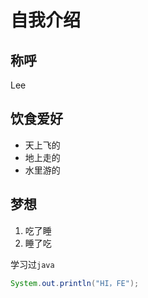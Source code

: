 # 自我介绍
## 称呼
Lee
## 饮食爱好
* 天上飞的
* 地上走的
* 水里游的
## 梦想
1. 吃了睡
2. 睡了吃

学习过`java`
```java
System.out.println("HI，FE");
```
